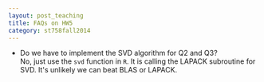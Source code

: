 ```yaml
---
layout: post_teaching
title: FAQs on HW5
category: st758fall2014
---
```


* Do we have to implement the SVD algorithm for Q2 and Q3?  
No, just use the `svd` function in `R`. It is calling the LAPACK subroutine for SVD. It's unlikely we can beat BLAS or LAPACK.


  